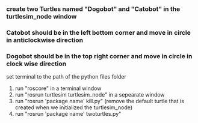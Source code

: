 <h3>create two Turtles named "Dogobot" and "Catobot" in the turtlesim_node window </h3>

<h3>Catobot should be in the left bottom corner and move in circle in anticlockwise direction </h3>

<h3>Dogobot should be in the top right corner and move in circle in clock wise direction</h3>

set terminal to the path of the python files folder
1. run "roscore" in a terminal window
2. run "rosrun turtlesim turtlesim_node" in a sepearate window
3. run "rosrun 'package name' kill.py" (remove the default turtle that is created when we initialized the turtlesim_node)
4. run "rosrun 'package name' twoturtles.py"
